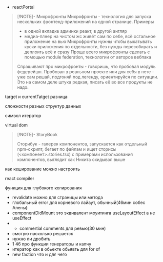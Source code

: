 - reactPortal

> [!NOTE]- Микрофронты
> Микрофронты - технология для запуска нескольких фронтенд-приложений на одной странице. 
> Примеры
> - в одной вкладке админки реакт, в другой англяр
> - медиа-плеер на чистом жс живёт сам по себе, всё остальное приложение на вью
> Микрофронты нужны чтобы выкатывать куски приложения по отдельности, без нужды пересобирать и деплоить всё и сразу
> Проще всего микрофронты сделать с помощью module federation, технологии от авторов вебпака
> 
> Спрашивают про микрофронты - говоришь, что пробовал модуль федерейшн. Пробовал в реальном проекте или для себя в пете - уже сам решай, подгоняй под легенду, ориентируйся по ситуации. Это на самом деле штука редкая, писать её во все продукты не надо.

target и currentTatget разница

сложности разных структур данных

символ итератор

virtual dom

> [!NOTE]- StoryBook
> 
> Сторибук - галерея компонентов, запускается как отдельный npm-скрипт, бегает по файлам и ищет сторисы (<компонент>.stories.tsx) с примерами использования компонентов, выглядит как Никита скидывал выше

как кеширование можно настроить

react compiler

функция для глубокого копирования

- revalidate можно для страницы или метода 
- глобальный error для корневого лайаут, обычный(46мин собес Алены)
- componentDidMount это эквивалент моуитинга useLayoutEffect а не useEffect
- - commertial comments для ревью(30 мин)
- смотрю насколько решается
- нужно ли дробить 
- 1  46  про функции генераторы и капчу
- итератор как в обьекте обьявть для for of
- new faction что и для чего